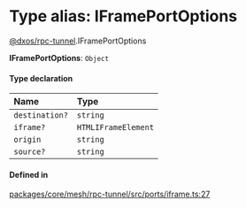 # Type alias: IFramePortOptions

[@dxos/rpc-tunnel](../modules/dxos_rpc_tunnel.md).IFramePortOptions

 **IFramePortOptions**: `Object`

#### Type declaration

| Name | Type |
| :------ | :------ |
| `destination?` | `string` |
| `iframe?` | `HTMLIFrameElement` |
| `origin` | `string` |
| `source?` | `string` |

#### Defined in

[packages/core/mesh/rpc-tunnel/src/ports/iframe.ts:27](https://github.com/dxos/dxos/blob/main/packages/core/mesh/rpc-tunnel/src/ports/iframe.ts#L27)
